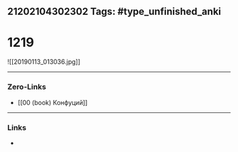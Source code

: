 21202104302302
Tags: #type_unfinished_anki 
---
# 1219

![[20190113_013036.jpg]]

---
### Zero-Links
- [[00 (book) Конфуций]]
---
### Links
-